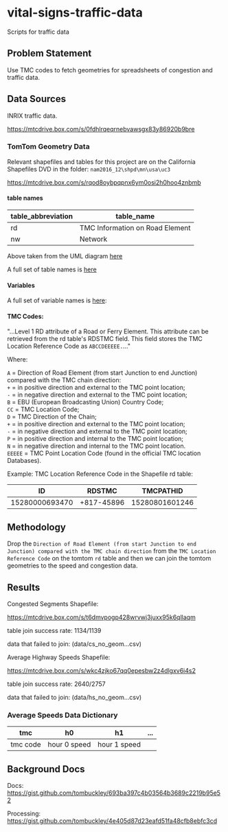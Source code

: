 # vital-signs-traffic-data
Scripts for traffic data

## Problem Statement  

Use TMC codes to fetch geometries for spreadsheets of congestion and traffic data.

## Data Sources

INRIX traffic data.  

https://mtcdrive.box.com/s/0fdhlrqeqrnebvawsgx83y86920b9bre

### TomTom Geometry Data   

Relevant shapefiles and tables for this project are on the California Shapefiles DVD in the folder: `nam2016_12\shpd\mn\usa\uc3` 

https://mtcdrive.box.com/s/rqod8oybpqpnx6ym0osi2h0hoo4znbmb

#### table names  

table_abbreviation|table_name
------|------
rd|TMC Information on Road Element  
nw|Network  

Above taken from the UML diagram [here](https://mtcdrive.app.box.com/file/65188361825)    

A full set of table names is [here](https://gist.github.com/tombuckley/2648c8fe9a776e2658d03a76769b07c4)    

#### Variables  

A full set of variable names is [here](https://gist.github.com/tombuckley/130773fd00026069ed4565eb40e1d88f):   

#### TMC Codes:   

"...Level 1 RD attribute of a Road or Ferry Element. This attribute can be retrieved from the rd table's RDSTMC field. This field stores the TMC Location Reference Code as `ABCCDEEEEE.`..."   

Where:  
  
`A` = Direction of Road Element (from start Junction to end Junction) compared with the TMC chain direction:   
`+` = in positive direction and external to the TMC point location;   
`-` = in negative direction and external to the TMC point location;   
`B` = EBU (European Broadcasting Union) Country Code;   
`CC` = TMC Location Code;   
`D` = TMC Direction of the Chain;   
`+` = in positive direction and external to the TMC point location;   
`-` = in negative direction and external to the TMC point location;   
`P` = in positive direction and internal to the TMC point location;   
`N` = in negative direction and internal to the TMC point location.   
`EEEEE` = TMC Point Location Code (found in the official TMC location Databases).   

Example: TMC Location Reference Code in the Shapefile rd table:     

ID|RDSTMC|TMCPATHID  
--|-----|-------  
15280000693470|+817-45896|15280801601246   

## Methodology

Drop the `Direction of Road Element (from start Junction to end Junction) compared with the TMC chain direction` from the `TMC Location Reference Code` on the tomtom `rd` table and then we can join the tomtom geometries to the speed and congestion data.  
  
## Results  

Congested Segments Shapefile:  

https://mtcdrive.box.com/s/t6dmvpogp428wrvwj3juxx95k6qllaqm  

table join success rate: 1134/1139  

data that failed to join: (data/cs_no_geom...csv)  

Average Highway Speeds Shapefile:  

https://mtcdrive.box.com/s/wkc4zjko67qq0epesbw2z4dlgxv6i4s2  

table join success rate: 2640/2757  

data that failed to join: (data/hs_no_geom...csv)  

### Average Speeds Data Dictionary   

tmc|h0|h1|...   
--|-----|-------|---    
tmc code|hour 0 speed|hour 1 speed   

## Background Docs  

Docs: https://gist.github.com/tombuckley/693ba397c4b03564b3689c2219b95e52  

Processing: https://gist.github.com/tombuckley/4e405d87d23eafd51fa48cfb8ebfc3cd  
